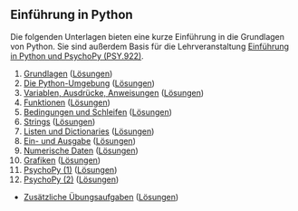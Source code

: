 ## Einführung in Python

Die folgenden Unterlagen bieten eine kurze Einführung in die Grundlagen von Python. Sie sind außerdem Basis für die Lehrveranstaltung [Einführung in Python und PsychoPy (PSY.922)](https://online.uni-graz.at/kfu_online/pl/ui/$ctx/wbLv.wbShowLVDetail?pStpSpNr=805759).

 1. [Grundlagen](https://python-24s-01.netlify.app) ([Lösungen](https://python-24s-01-solutions.netlify.app))
 2. [Die Python-Umgebung](https://python-24s-02.netlify.app) ([Lösungen](https://python-24s-02-solutions.netlify.app))
 3. [Variablen, Ausdrücke, Anweisungen](https://python-24s-03.netlify.app) ([Lösungen](https://python-24s-03-solutions.netlify.app))
 4. [Funktionen](https://python-24s-04.netlify.app) ([Lösungen](https://python-24s-04-solutions.netlify.app))
 5. [Bedingungen und Schleifen](https://python-24s-05.netlify.app) ([Lösungen](https://python-24s-05-solutions.netlify.app))
 6. [Strings](https://python-24s-06.netlify.app) ([Lösungen](https://python-24s-06-solutions.netlify.app))
 7. [Listen und Dictionaries](https://python-24s-07.netlify.app) ([Lösungen](https://python-24s-07-solutions.netlify.app))
 8. [Ein- und Ausgabe](https://python-24s-08.netlify.app) ([Lösungen](https://python-24s-08-solutions.netlify.app))
 9. [Numerische Daten](https://python-24s-09.netlify.app) ([Lösungen](https://python-24s-09-solutions.netlify.app))
10. [Grafiken]() ([Lösungen]())
11. [PsychoPy (1)]() ([Lösungen]())
12. [PsychoPy (2)]() ([Lösungen]())

- [Zusätzliche Übungsaufgaben](https://python-24s-a1.netlify.app) ([Lösungen](https://python-24s-a1-solutions.netlify.app))
